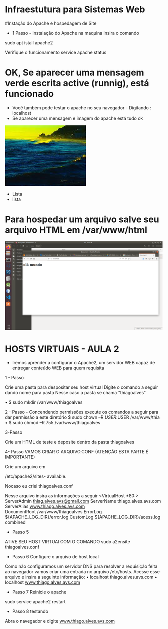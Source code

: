 # Infraestutura para Sistemas Web
#Instação do Apache e hospedagem de Site

- 1 Passo - Instalação do Apache na maquina
insira o comando 

sudo apt istall apache2

Verifique o funcionamento
service apache status
# OK, Se aparecer uma mensagem verde escrita active (runnig), está funcionado
- Você também pode testar o apache no seu navegador - Digitando : localhost
- Se aparecer uma mensagem e imagem do apache está tudo ok

![imagem](foto.jpg)
- Lista
- lista


# Para hospedar um arquivo salve seu arquivo HTML em /var/www/html
![imagem](cp.png)

# HOSTS VIRTUAIS - AULA 2

- Iremos aprender a configurar o Apache2, um servidor WEB capaz de entregar conteúdo WEB para quem requisita

1 - Passo

Crie uma pasta para despositar seu host virtual 
Digite o comando a seguir dando nome para pasta
Nesse caso a pasta se chama "thiagoalves"

• $ sudo mkdir /var/www/thiagoalves

2 - Passo - Concendendo permissões
execute os comandos a seguir para dar permissão a este diretório
$ sudo chown –R $USER:$USER /var/www/thia
• $ sudo chmod –R 755 /var/www/thiagoalves

3-Passo

Crie um HTML de teste  e deposite dentro da pasta thiagoalves

4- Passo
VAMOS CRIAR O ARQUIVO.CONF (ATENÇÃO ESTA PARTE É IMPORTANTE)

Crie um arquivo em

/etc/apache2/sites-
available.

Nocaso eu criei thiagoalves.conf

Nesse arquivo insira as informações a seguir
<VirtualHost *80:>
  ServerAdmin thiag.alves.avs@gmail.com 
  ServerName thiago.alves.avs.com
  ServerAlias www.thiago.alves.avs.com  
  DocumentRoot /var/www/thiagoalves
  ErrorLog ${APACHE_LOG_DIR}/error.log
  CustomLog ${APACHE_LOG_DIR}/acess.log combined
<VirtualHost>
  
- Passo 5

ATIVE SEU HOST VIRTUAl COM O COMANDO
sudo a2ensite thiagoalves.conf

- Passo 6 Configure o arquivo de host local

Como não configuramos um servidor DNS para resolver a requisição feita ao
navegador vamos criar uma entrada no arquivo /etc/hosts. Acesse esse
arquivo e insira a seguinte informação:
• localhost thiago.alves.avs.com
• localhost www.thiago.alves.avs.com

- Passo 7
Reinicie o apache

sudo service apache2 restart

- Passo 8 testando

Abra o navegador e digite
www.thiago.alves.avs.com
